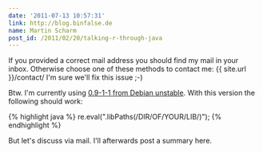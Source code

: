 ```yaml
---
date: '2011-07-13 10:57:31'
link: http://blog.binfalse.de
name: Martin Scharm
post_id: /2011/02/20/talking-r-through-java
---
```


If you provided a correct mail address you should find my mail in your inbox. Otherwise choose one of these methods to contact me: {{ site.url }}/contact/
I'm sure we'll fix this issue ;-)

Btw. I'm currently using <a href="http://packages.debian.org/search?keywords=rjava" rel="nofollow">0.9-1-1 from Debian unstable</a>. With this version the following should work:


{% highlight java %}
re.eval(".libPaths(/DIR/OF/YOUR/LIB/)");
{% endhighlight %}


But let's discuss via mail. I'll afterwards post a summary here.